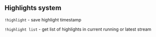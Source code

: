 ## Highlights system
`!highlight` - save highlight timestamp

`!highlight list` - get list of highlights in current running or latest stream